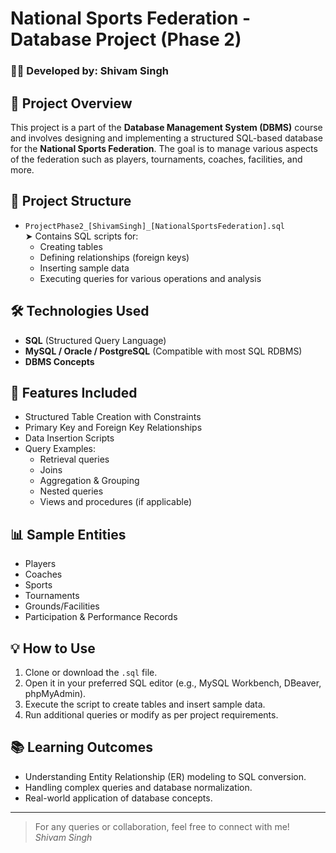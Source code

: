 # National Sports Federation - Database Project (Phase 2)

### 👨‍💻 Developed by: Shivam Singh

## 📁 Project Overview

This project is a part of the **Database Management System (DBMS)** course and involves designing and implementing a structured SQL-based database for the **National Sports Federation**. The goal is to manage various aspects of the federation such as players, tournaments, coaches, facilities, and more.

## 📂 Project Structure

- `ProjectPhase2_[ShivamSingh]_[NationalSportsFederation].sql`  
  ➤ Contains SQL scripts for:
  - Creating tables  
  - Defining relationships (foreign keys)  
  - Inserting sample data  
  - Executing queries for various operations and analysis

## 🛠 Technologies Used

- **SQL** (Structured Query Language)
- **MySQL / Oracle / PostgreSQL** (Compatible with most SQL RDBMS)
- **DBMS Concepts**

## 📌 Features Included

- Structured Table Creation with Constraints
- Primary Key and Foreign Key Relationships
- Data Insertion Scripts
- Query Examples:
  - Retrieval queries
  - Joins
  - Aggregation & Grouping
  - Nested queries
  - Views and procedures (if applicable)

## 📊 Sample Entities

- Players
- Coaches
- Sports
- Tournaments
- Grounds/Facilities
- Participation & Performance Records

## 💡 How to Use

1. Clone or download the `.sql` file.
2. Open it in your preferred SQL editor (e.g., MySQL Workbench, DBeaver, phpMyAdmin).
3. Execute the script to create tables and insert sample data.
4. Run additional queries or modify as per project requirements.

## 📚 Learning Outcomes

- Understanding Entity Relationship (ER) modeling to SQL conversion.
- Handling complex queries and database normalization.
- Real-world application of database concepts.

---

> For any queries or collaboration, feel free to connect with me!  
> *Shivam Singh*



